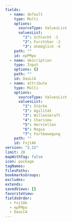 ```yaml
---
fields:
  - name: default
    type: Multi
    options:
      sourceType: ValuesList
      valuesList:
        "1": Schlecht -1
        "2": Furchtbar -2
        "3": Unmöglich -4
    path: ""
    id: epPMpo
  - name: description
    type: Input
    options: {}
    path: ""
    id: OauLCA
  - name: attribute
    type: Multi
    options:
      sourceType: ValuesList
      valuesList:
        "1": Stärke
        "2": Agilität
        "3": Willenskraft
        "4": Charisma
        "5": Herstellen
        "6": Magie
        "7": Fortbewegung
    path: ""
    id: FxjtAk
version: "2.12"
limit: 20
mapWithTag: false
icon: package
tagNames: 
filesPaths: 
bookmarksGroups: 
excludes: 
extends: 
savedViews: []
favoriteView: 
fieldsOrder:
  - FxjtAk
  - epPMpo
  - OauLCA
---
```

